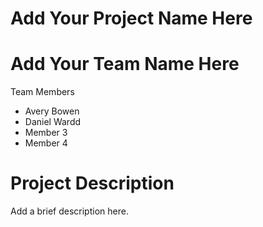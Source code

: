 # Add Your Project Name Here
# Add Your Team Name Here

Team Members
* Avery Bowen
* Daniel Wardd
* Member 3
* Member 4

# Project Description

Add a brief description here.
